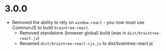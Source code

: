# 3.0.0

- Removed the ability to rely on `window.react` - you now must use CommonJS to build `braintree-react`.
  - Removed standalone (browser global) build (was in `dist/braintree-react.js`)
  - Renamed `dist/braintree-react-cjs.js` to dist/braintree-react.js`
